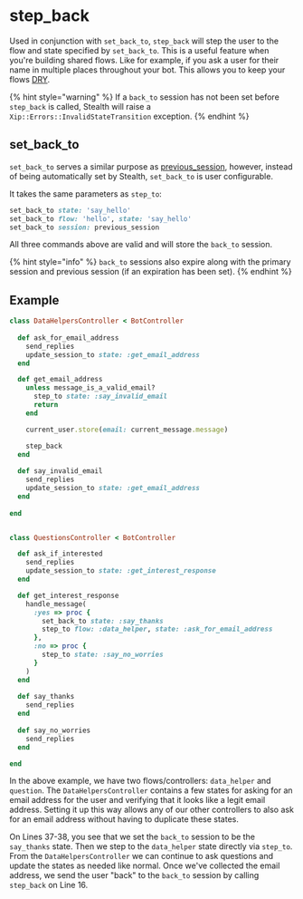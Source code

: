 # step\_back

Used in conjunction with `set_back_to`, `step_back` will step the user to the flow and state specified by `set_back_to`. This is a useful feature when you're building shared flows. Like for example, if you ask a user for their name in multiple places throughout your bot. This allows you to keep your flows [DRY](https://en.m.wikipedia.org/wiki/Don't\_repeat\_yourself).

{% hint style="warning" %}
If a `back_to` session has not been set before `step_back` is called, Stealth will raise a `Xip::Errors::InvalidStateTransition` exception.
{% endhint %}

## set\_back\_to

`set_back_to` serves a similar purpose as [previous\_session](intro.md#previous-session), however, instead of being automatically set by Stealth, `set_back_to` is  user configurable.

It takes the same parameters as `step_to`:

```ruby
set_back_to state: 'say_hello'
set_back_to flow: 'hello', state: 'say_hello'
set_back_to session: previous_session
```

All three commands above are valid and will store the `back_to` session.&#x20;

{% hint style="info" %}
`back_to` sessions also expire along with the primary session and previous session (if an expiration has been set).
{% endhint %}

## Example

```ruby
class DataHelpersController < BotController
  
  def ask_for_email_address
    send_replies
    update_session_to state: :get_email_address
  end

  def get_email_address
    unless message_is_a_valid_email?
      step_to state: :say_invalid_email
      return
    end

    current_user.store(email: current_message.message)

    step_back
  end
  
  def say_invalid_email
    send_replies
    update_session_to state: :get_email_address
  end
  
end


class QuestionsController < BotController

  def ask_if_interested
    send_replies
    update_session_to state: :get_interest_response
  end

  def get_interest_response
    handle_message(
      :yes => proc {
        set_back_to state: :say_thanks
        step_to flow: :data_helper, state: :ask_for_email_address
      },
      :no => proc {
        step_to state: :say_no_worries
      }
    )
  end
  
  def say_thanks
    send_replies
  end
  
  def say_no_worries
    send_replies
  end

end
```

In the above example, we have two flows/controllers: `data_helper` and `question`. The `DataHelpersController` contains a few states for asking for an email address for the user and verifying that it looks like a legit email address. Setting it up this way allows any of our other controllers to also ask for an email address without having to duplicate these states.

On Lines 37-38, you see that we set the `back_to` session to be the `say_thanks` state. Then we step to the `data_helper` state directly via `step_to`. From the `DataHelpersController` we can continue to ask questions and update the states as needed like normal. Once we've collected the email address, we send the user "back" to the `back_to` session by calling `step_back` on Line 16.
